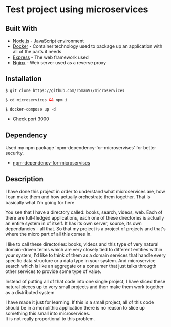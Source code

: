# Test project using microservices

## Built With
* [Node.js](https://nodejs.org/en/) - JavaScript environment  
* [Docker](https://www.docker.com/) - Container technology used to package up an application with all of the parts it needs  
* [Express](http://expressjs.com/) - The web framework used  
* [Nginx](https://nginx.org/en/) - Web server used as a reverse proxy

## Installation
```html
$ git clone https://github.com/romanV7/microservices
```
```html
$ cd microservices && npm i
```
```html
$ docker-compose up -d  
```
* Check port 3000

## Dependency
Used my npm package 'npm-dependency-for-microservises' for better security.
 * [npm-dependency-for-microservises](https://www.npmjs.com/package/npm-dependency-for-microservises)

## Description

I have done this project in order to understand what microservices are, how I can make them and how actually orchestrate them together. That is basically what I'm going for here  

You see that I have a directory called: books, search, videos, web. Each of there are full-fledged applications, each one of these directories is actually an entire system in of itself. It has its own server, source, its own dependancies - all that.
So that my project is a project of projects and that's where the micro part of all this comes in.  

I like to call these directories: books, videos and this type of very natural domain-driven terms which are very closely tied to different entities within your system, I'd like to think of them as a domain services that handle every specific data structure or a data type in your system. And microservice search which is like an aggregate or a consumer that just talks througth other services to provide some type of value. 

Instead of putting all of that code into one single project, I have sliced these natural pieces up to very small projects and then make them work together as a distributed system  

I have made it just for learning. If this is a small project, all of this code should be in a monolithic application there is no reason to slice up something this small into microservices.  
It is not really proportional to this problem.

